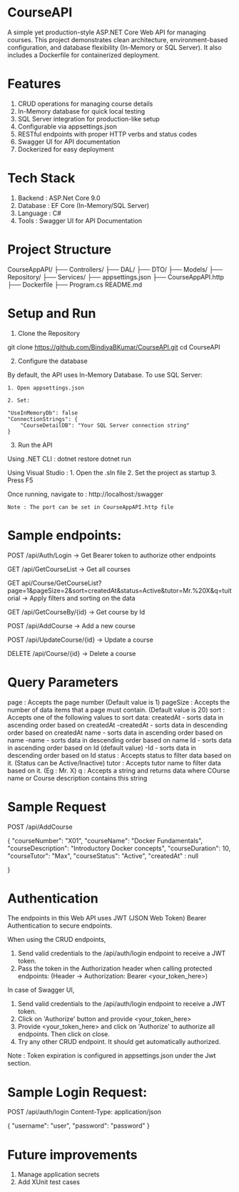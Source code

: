 # CourseAPI
A simple yet production-style ASP.NET Core Web API for managing courses.
This project demonstrates clean architecture, environment-based configuration, and database flexibility (In-Memory or SQL Server).
It also includes a Dockerfile for containerized deployment.

# Features
1. CRUD operations for managing course details
2. In-Memory database for quick local testing
3. SQL Server integration for production-like setup
4. Configurable via appsettings.json
5. RESTful endpoints with proper HTTP verbs and status codes
6. Swagger UI for API documentation
7. Dockerized for easy deployment


# Tech Stack
1. Backend : ASP.Net Core 9.0
2. Database : EF Core (In-Memory/SQL Server)
3. Language : C#
4. Tools : Swagger UI for API Documentation

# Project Structure

CourseAppAPI/
 ├── Controllers/
 ├── DAL/
 ├── DTO/
 ├── Models/
 ├── Repository/
 ├── Services/
 ├── appsettings.json
 ├── CourseAppAPI.http
 ├── Dockerfile
 ├── Program.cs
 README.md

 # Setup and Run

1. Clone the Repository

 git clone https://github.com/BindiyaBKumar/CourseAPI.git
 cd CourseAPI

2. Configure the database

By default, the API uses In-Memory Database.
To use SQL Server:

    1. Open appsettings.json

    2. Set:

    "UseInMemoryDb": false
    "ConnectionStrings": {
        "CourseDetailDB": "Your SQL Server connection string"
    }

3. Run the API

Using .NET CLI :
    dotnet restore
    dotnet run

Using Visual Studio :
    1. Open the .sln file
    2. Set the project as startup
    3. Press F5

Once running, navigate to :
    http://localhost:<port>/swagger

    Note : The port can be set in CourseAppAPI.http file 


# Sample endpoints:

POST /api/Auth/Login → Get Bearer token to authorize other endpoints

GET /api/GetCourseList → Get all courses

GET api/Course/GetCourseList?page=1&pageSize=2&sort=createdAt&status=Active&tutor=Mr.%20X&q=tuitorial → Apply filters and sorting on the data

GET /api/GetCourseBy/{id} → Get course by Id

POST /api/AddCourse → Add a new course

POST /api/UpdateCourse/{id} → Update a course

DELETE /api/Course/{id} → Delete a course


# Query Parameters

page : Accepts the page number (Default value is 1)
pageSize : Accepts the number of data items that a page must contain. (Default value is 20)
sort : Accepts one of the following values to sort data:
       createdAt - sorts data in ascending order based on createdAt
       -createdAt - sorts data in descending order based on createdAt
       name - sorts data in ascending order based on name
       -name - sorts data in descending order based on name
       Id - sorts data in ascending order based on Id (default value)
       -Id - sorts data in descending order based on Id 
status : Accepts status to filter data based on it. (Status can be Active/Inactive)
tutor : Accepts tutor name to filter data based on it. (Eg : Mr. X)
q : Accepts a string and returns data where COurse name or Course description contains this string


# Sample Request

POST /api/AddCourse

{
  "courseNumber": "X01",
  "courseName": "Docker Fundamentals",
  "courseDescription": "Introductory Docker concepts",
  "courseDuration": 10,
  "courseTutor": "Max",
  "courseStatus": "Active",
  "createdAt" : null

}

# Authentication

The endpoints in this Web API uses JWT (JSON Web Token) Bearer Authentication to secure endpoints.

When using the CRUD endpoints,

1. Send valid credentials to the /api/auth/login endpoint to receive a JWT token.
2. Pass the token in the Authorization header when calling protected endpoints: (Header -> Authorization: Bearer <your_token_here>)

In case of Swagger UI, 
1. Send valid credentials to the /api/auth/login endpoint to receive a JWT token.
2. Click on 'Authorize' button and provide <your_token_here>
3. Provide <your_token_here> and click on 'Authorize' to authorize all endpoints. Then click on close.
4. Try any other CRUD endpoint. It should get automatically authorized.

Note : Token expiration is configured in appsettings.json under the Jwt section.

# Sample Login Request:
POST /api/auth/login
Content-Type: application/json

{
  "username": "user",
  "password": "password"
}

# Future improvements

1. Manage application secrets
2. Add XUnit test cases



